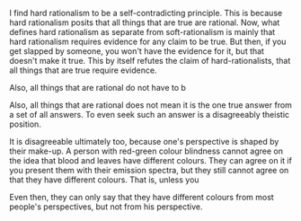 I find hard rationalism to be a self-contradicting principle. This is because hard rationalism posits that all things that are true are rational. Now, what defines hard rationalism as separate from soft-rationalism is mainly that hard rationalism requires evidence for any claim to be true. But then, if you get slapped by someone, you won't have the evidence for it, but that doesn't make it true. This by itself refutes the claim of hard-rationalists, that all things that are true require evidence.


Also, all things that are rational do not have to b

Also, all things that are rational does not mean it is the one true answer from a set of all answers.
To even seek such an answer is a disagreeably theistic position.

It is disagreeable ultimately too, because one's perspective is shaped by their make-up. A person with red-green colour blindness cannot agree on the idea that blood and leaves have different colours. They can agree on it if you present them with their emission spectra, but they still cannot agree on that they have different colours. That is, unless you 

Even then, they can only say that they have different colours from most people's perspectives, but not from his perspective.